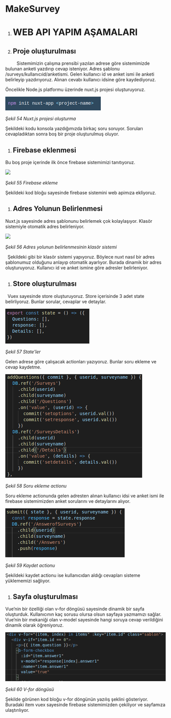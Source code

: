 # MakeSurvey

1. # **WEB API YAPIM AŞAMALARI**

1. ## **Proje oluşturulması**
`     `Sistemimizin çalışma prensibi yazılan adrese göre sistemimizde bulunan anketi yazdırıp cevap isteniyor. Adres şablonu /surveys/kullanıcıid/anketismi. Gelen kullanıcı id ve anket ismi ile anketi belirleyip yazdırıyoruz. Alınan cevabı kullanıcı idsine göre kaydediyoruz.

Öncelikle Node.js platformu üzerinde nuxt.js projesi oluşturuyoruz. 

![](Aspose.Words.fea9e3b5-880d-441c-b546-da54c98eab66.060.png)

*Şekil 54 Nuxt.js projesi oluşturma*

Şekildeki kodu konsola yazdığımızda birkaç soru soruyor. Soruları cevapladıktan sonra boş bir proje oluşturulmuş oluyor.  
1. ## **Firebase eklenmesi**
Bu boş proje içerinde ilk önce firebase sistemimizi tanıtıyoruz.

![](Aspose.Words.fea9e3b5-880d-441c-b546-da54c98eab66.061.png)

*Şekil 55 Firebase ekleme*

Şekildeki kod bloğu sayesinde firebase sistemini web apimıza ekliyoruz.

1. ## **Adres Yolunun Belirlenmesi**
Nuxt.js sayesinde adres şablonunu belirlemek çok kolaylaşıyor. Klasör sistemiyle otomatik adres belirleniyor.

![](Aspose.Words.fea9e3b5-880d-441c-b546-da54c98eab66.062.png)

*Şekil 56 Adres yolunun belirlenmesinin klasör sistemi*

` `Şekildeki gibi bir klasör sistemi yapıyoruz. Böylece nuxt nasıl bir adres şablonumuz olduğunu anlayıp otomatik ayarlıyor. Burada dinamik bir adres oluşturuyoruz. Kullanıcı id ve anket ismine göre adresler belirleniyor.
1. ## **Store oluşturulması**
` `Vuex sayesinde store oluşturuyoruz. Store içerisinde 3 adet state belirliyoruz. Bunlar sorular, cevaplar ve detaylar.

![](Aspose.Words.fea9e3b5-880d-441c-b546-da54c98eab66.063.png)

*Şekil 57 State’ler*

Gelen adrese göre çalışacak actionları yazıyoruz. Bunlar soru ekleme ve cevap kaydetme.

![](Aspose.Words.fea9e3b5-880d-441c-b546-da54c98eab66.064.png)

*Şekil 58 Soru ekleme actionu*

Soru ekleme actionunda gelen adresten alınan kullanıcı idsi ve anket ismi ile firebase sistemimizden anket sorularını ve detaylarını alıyor.

![](Aspose.Words.fea9e3b5-880d-441c-b546-da54c98eab66.065.png)

*Şekil 59 Kaydet actionu*

Şekildeki kaydet actionu ise kullanıcıdan aldığı cevapları sisteme yüklememizi sağlıyor.
1. ## **Sayfa oluşturulması** 
Vue’nin bir özelliği olan v-for döngüsü sayesinde dinamik bir sayfa oluşturduk. Kullanıcının kaç sorusu olursa olsun sayfaya yazmamızı sağlar. Vue’nin bir mekaniği olan v-model sayesinde hangi soruya cevap verildiğini dinamik olarak öğreniyoruz.

![](Aspose.Words.fea9e3b5-880d-441c-b546-da54c98eab66.066.png)

*Şekil 60 V-for döngüsü*

Şekilde görünen kod bloğu v-for döngünün yazılış şeklini gösteriyor. Buradaki item vuex sayesinde firebase sistemimizden çekiliyor ve sayfamıza ulaştırılıyor. 
